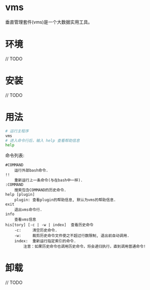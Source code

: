 # vms

垂直管理套件(vms)是一个大数据实用工具。

# 环境

// TODO

# 安装

// TODO

# 用法

```bash
# 运行主程序
vms
# 进入命令行后，输入 help 查看帮助信息
help
```

命令列表:

    #COMMAND
        运行外部bash命令.
    !!
        重新运行上一条命令(与在bash中一样).
    :COMMAND
        搜索包含COMMAND的历史命令.
    help [plugin]
        plugin: 查看plugin的帮助信息, 默认为vms的帮助信息.
    exit
        退出vms命令行.
    info
        查看vms信息
    his[tory] [-c | -w | index]  查看历史命令
        -c:     清空历史命令.
        -w:     裁剪历史命令文件使之不超过行数限制, 退出前自动调用.
        index:  重新运行指定索引的命令.
            注意：如果历史命令也调用历史命令，将会递归执行，直到调用普通命令!

# 卸载

// TODO
